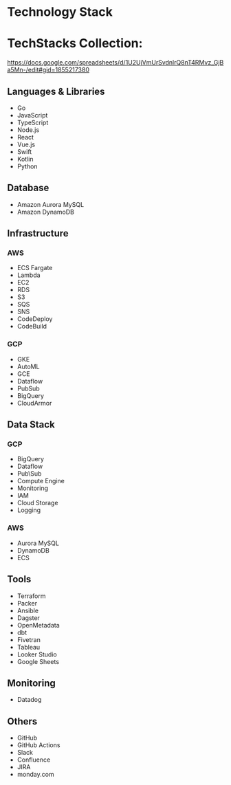 

# Technology Stack

# TechStacks Collection: 
https://docs.google.com/spreadsheets/d/1U2UjVmUrSvdnlrQ8nT4RMvz_GjBa5Mn-/edit#gid=1855217380

## Languages & Libraries
- Go
- JavaScript
- TypeScript
- Node.js
- React
- Vue.js
- Swift
- Kotlin
- Python

## Database
- Amazon Aurora MySQL
- Amazon DynamoDB

## Infrastructure

### AWS
- ECS Fargate
- Lambda
- EC2
- RDS
- S3
- SQS
- SNS
- CodeDeploy
- CodeBuild

### GCP
- GKE
- AutoML
- GCE
- Dataflow
- PubSub
- BigQuery
- CloudArmor

## Data Stack

### GCP
- BigQuery
- Dataflow
- Pub\Sub
- Compute Engine
- Monitoring
- IAM
- Cloud Storage
- Logging

### AWS
- Aurora MySQL
- DynamoDB
- ECS

## Tools
- Terraform
- Packer
- Ansible
- Dagster
- OpenMetadata
- dbt
- Fivetran
- Tableau
- Looker Studio
- Google Sheets

## Monitoring
- Datadog

## Others
- GitHub
- GitHub Actions
- Slack
- Confluence
- JIRA
- monday.com
